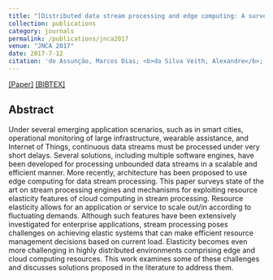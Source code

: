 ```yaml
---
title: "[Distributed data stream processing and edge computing: A survey on resource elasticity and future directions](https://www.sciencedirect.com/science/article/pii/S1084804517303971)"
collection: publications
category: journals
permalink: /publications/jnca2017
venue: "JNCA 2017"
date: 2017-7-12
citation: 'de Assunção, Marcos Dias; <b>da Silva Veith, Alexandre</b>; Buyya, Rajkumar'
---
```

[[Paper]](http://aveith.github.io/files/jnca2017.pdf) [[BIBTEX]](http://aveith.github.io/files/jnca2017.bib)



## Abstract
Under several emerging application scenarios, such as in smart cities, operational monitoring of large infrastructure, wearable assistance, and Internet of Things, continuous data streams must be processed under very short delays. Several solutions, including multiple software engines, have been developed for processing unbounded data streams in a scalable and efficient manner. More recently, architecture has been proposed to use edge computing for data stream processing. This paper surveys state of the art on stream processing engines and mechanisms for exploiting resource elasticity features of cloud computing in stream processing. Resource elasticity allows for an application or service to scale out/in according to fluctuating demands. Although such features have been extensively investigated for enterprise applications, stream processing poses challenges on achieving elastic systems that can make efficient resource management decisions based on current load. Elasticity becomes even more challenging in highly distributed environments comprising edge and cloud computing resources. This work examines some of these challenges and discusses solutions proposed in the literature to address them.



